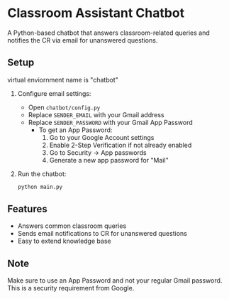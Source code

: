 # Classroom Assistant Chatbot

A Python-based chatbot that answers classroom-related queries and notifies the CR via email for unanswered questions.

## Setup
 virtual enviornment name is "chatbot"
1. Configure email settings:
   - Open `chatbot/config.py`
   - Replace `SENDER_EMAIL` with your Gmail address
   - Replace `SENDER_PASSWORD` with your Gmail App Password
     - To get an App Password:
       1. Go to your Google Account settings
       2. Enable 2-Step Verification if not already enabled
       3. Go to Security → App passwords
       4. Generate a new app password for "Mail"

2. Run the chatbot:
   ```bash
   python main.py
   ```

## Features
- Answers common classroom queries
- Sends email notifications to CR for unanswered questions
- Easy to extend knowledge base

## Note
Make sure to use an App Password and not your regular Gmail password. This is a security requirement from Google.